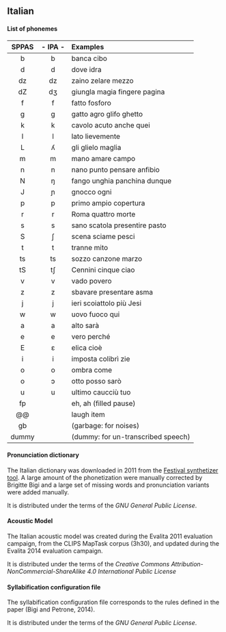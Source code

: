 ## Italian

#### List of phonemes

| SPPAS | - IPA - | Examples             |
|:-----:|:-------:|:---------------------|
|   b   |    b    | banca  cibo  |
|   d   |    d    | dove  idra   |
|  dz   |   dz    | zaino  zelare  mezzo  |
|  dZ   |   dʒ    | giungla  magia  fingere  pagina     |
|   f   |    f    | fatto  fosforo   |
|   g   |    ɡ    | gatto  agro  glifo  ghetto |
|   k   |    k    | cavolo  acuto  anche  quei   |
|   l   |    l    | lato  lievemente      |
|   L   |    ʎ    | gli  glielo  maglia     |
|   m   |    m    | mano  amare  campo     |
|   n   |    n    | nano  punto  pensare  anfibio    |
|   N   |    ŋ    | fango  unghia  panchina  dunque |
|   J   |    ɲ    | gnocco  ogni      |
|   p   |    p    | primo  ampio  copertura      |
|   r   |    r    | Roma  quattro  morte      |
|   s   |    s    | sano  scatola  presentire  pasto  |
|   S   |    ʃ    | scena  sciame  pesci     |
|   t   |    t    | tranne  mito       |
|  ts   |   ts    | sozzo  canzone  marzo      |
|  tS   |   tʃ    | Cennini  cinque  ciao     |
|   v   |    v    | vado  povero       |
|   z   |    z    | sbavare  presentare  asma     |
|   j   |    j    | ieri  scoiattolo  più  Jesi   |
|   w   |    w    | uovo  fuoco  qui     |
|   a   |    a    | alto  sarà      |
|   e   |    e    | vero  perché      |
|   E   |    ɛ    | elica  cioè      |
|   i   |    i    | imposta  colibrì  zie     |
|   o   |    o    | ombra  come      |
|   o   |    ɔ    | otto  posso  sarò     |
|   u   |    u    | ultimo  caucciù  tuo    |
| fp    |         | eh, ah (filled pause) |
| @@    |         | laugh item        |
| gb    |         | (garbage: for noises) |
| dummy |         | (dummy: for un-transcribed speech) |


#### Pronunciation dictionary

The Italian dictionary was downloaded in 2011 from the 
[Festival synthetizer tool](http://www.cstr.ed.ac.uk/projects/festival/).
A large amount of the phonetization were manually corrected by Brigitte Bigi
and a large set of missing words and pronunciation variants were added
manually.

It is distributed under the terms of the *GNU General Public License*.


#### Acoustic Model

The Italian acoustic model was created during the Evalita 2011 evaluation
campaign, from the CLIPS MapTask corpus (3h30), and updated during the
Evalita 2014 evaluation campaign.

It is distributed under the terms of the 
*Creative Commons Attribution-NonCommercial-ShareAlike 4.0 International Public License*


#### Syllabification configuration file

The syllabification configuration file corresponds to the rules defined
in the paper (Bigi and Petrone, 2014).

It is distributed under the terms of the *GNU General Public License*.
